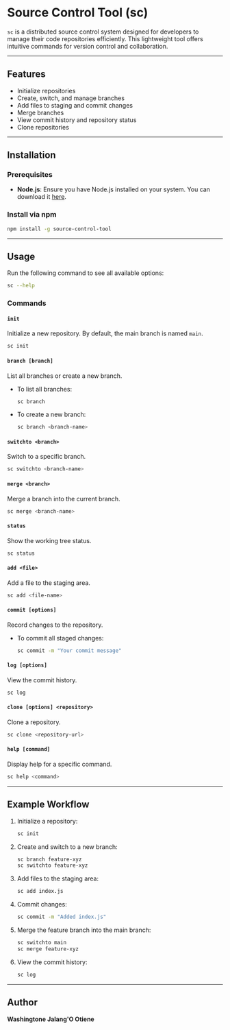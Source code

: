 # Source Control Tool (sc)

`sc` is a distributed source control system designed for developers to manage their code repositories efficiently. This lightweight tool offers intuitive commands for version control and collaboration.

---

## Features

- Initialize repositories
- Create, switch, and manage branches
- Add files to staging and commit changes
- Merge branches
- View commit history and repository status
- Clone repositories

---

## Installation

### Prerequisites

- **Node.js**: Ensure you have Node.js installed on your system. You can download it [here](https://nodejs.org).

### Install via npm

```bash
npm install -g source-control-tool
```

---

## Usage

Run the following command to see all available options:

```bash
sc --help
```

### Commands

#### `init`

Initialize a new repository. By default, the main branch is named `main`.

```bash
sc init
```

#### `branch [branch]`

List all branches or create a new branch.

- To list all branches:
  ```bash
  sc branch
  ```
- To create a new branch:
  ```bash
  sc branch <branch-name>
  ```

#### `switchto <branch>`

Switch to a specific branch.

```bash
sc switchto <branch-name>
```

#### `merge <branch>`

Merge a branch into the current branch.

```bash
sc merge <branch-name>
```

#### `status`

Show the working tree status.

```bash
sc status
```

#### `add <file>`

Add a file to the staging area.

```bash
sc add <file-name>
```

#### `commit [options]`

Record changes to the repository.

- To commit all staged changes:
  ```bash
  sc commit -m "Your commit message"
  ```

#### `log [options]`

View the commit history.

```bash
sc log
```

#### `clone [options] <repository>`

Clone a repository.

```bash
sc clone <repository-url>
```

#### `help [command]`

Display help for a specific command.

```bash
sc help <command>
```

---

## Example Workflow

1. Initialize a repository:

   ```bash
   sc init
   ```

2. Create and switch to a new branch:

   ```bash
   sc branch feature-xyz
   sc switchto feature-xyz
   ```

3. Add files to the staging area:

   ```bash
   sc add index.js
   ```

4. Commit changes:

   ```bash
   sc commit -m "Added index.js"
   ```

5. Merge the feature branch into the main branch:

   ```bash
   sc switchto main
   sc merge feature-xyz
   ```

6. View the commit history:

   ```bash
   sc log
   ```

---

## Author

**Washingtone Jalang'O Otiene**

